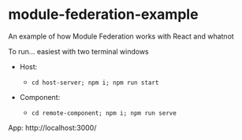 # module-federation-example
An example of how Module Federation works with React and whatnot

To run... easiest with two terminal windows

* Host:
  * `cd host-server; npm i; npm run start ` 

* Component:
  * `cd remote-component; npm i; npm run serve`


App: http://localhost:3000/
